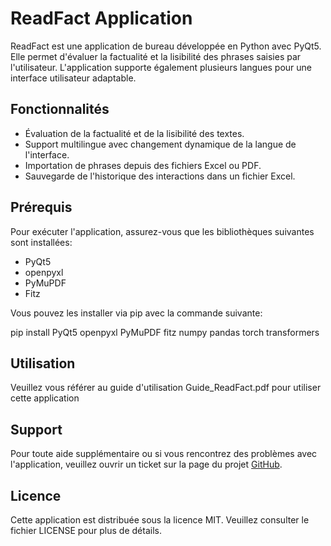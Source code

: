 # ReadFact Application

ReadFact est une application de bureau développée en Python avec PyQt5. Elle permet d'évaluer la factualité et la lisibilité des phrases saisies par l'utilisateur. L'application supporte également plusieurs langues pour une interface utilisateur adaptable.

## Fonctionnalités

- Évaluation de la factualité et de la lisibilité des textes.
- Support multilingue avec changement dynamique de la langue de l'interface.
- Importation de phrases depuis des fichiers Excel ou PDF.
- Sauvegarde de l'historique des interactions dans un fichier Excel.

## Prérequis

Pour exécuter l'application, assurez-vous que les bibliothèques suivantes sont installées:

- PyQt5
- openpyxl
- PyMuPDF 
- Fitz

Vous pouvez les installer via pip avec la commande suivante:

pip install PyQt5 openpyxl PyMuPDF fitz numpy pandas torch transformers

## Utilisation

Veuillez vous référer au guide d'utilisation Guide_ReadFact.pdf pour utiliser cette application

## Support
Pour toute aide supplémentaire ou si vous rencontrez des problèmes avec l'application, veuillez ouvrir un ticket sur la page du projet [GitHub](https://github.com/RomainLeCodeur/Iagile).

## Licence
Cette application est distribuée sous la licence MIT. Veuillez consulter le fichier LICENSE pour plus de détails.